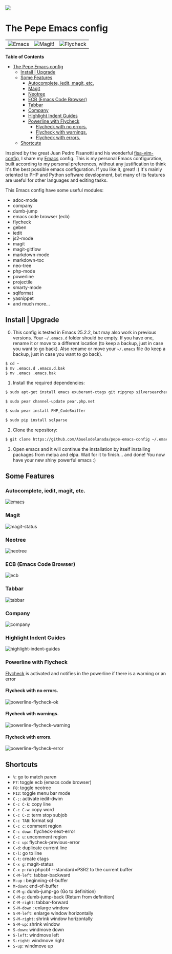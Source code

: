 [![](http://img.shields.io/badge/license-MIT-green.svg)](https://github.com/Abuelodelanada/pepe-emacs-config/blob/master/LICENSE)

# The Pepe Emacs config

 <table style="width:100%; border:0px; align:center">
  <tr>
    <td><img src="https://github.com/Abuelodelanada/pepe-emacs-config/raw/master/images/emacs.png" alt="Emacs"></td>
    <td><img src="https://github.com/Abuelodelanada/pepe-emacs-config/raw/master/images/magit.png" alt="Magit!"></td>
    <td><img src="https://github.com/Abuelodelanada/pepe-emacs-config/raw/master/images/flycheck.png" alt="Flycheck"></td>
  </tr>
</table>

<!-- markdown-toc start - Don't edit this section. Run M-x markdown-toc-refresh-toc -->
**Table of Contents**

- [The Pepe Emacs config](#the-pepe-emacs-config)
    - [Install | Upgrade](#install--upgrade)
    - [Some Features](#some-features)
        - [Autocomplete, iedit, magit, etc.](#autocomplete-iedit-magit-etc)
        - [Magit](#magit)
        - [Neotree](#neotree)
        - [ECB (Emacs Code Browser)](#ecb-emacs-code-browser)
        - [Tabbar](#tabbar)
        - [Company](#company)
        - [Highlight Indent Guides](#highlight-indent-guides)
        - [Powerline with Flycheck](#powerline-with-flycheck)
            - [Flycheck with no errors.](#flycheck-with-no-errors)
            - [Flycheck with warnings.](#flycheck-with-warnings)
            - [Flycheck with errors.](#flycheck-with-errors)
    - [Shortcuts](#shortcuts)

<!-- markdown-toc end -->


Inspired by the great Juan Pedro Fisanotti and his wonderful [fisa-vim-config](https://github.com/fisadev/fisa-vim-config), I share my [Emacs](https://www.gnu.org/software/emacs/) config.
This is my personal Emacs configuration, built according to my personal preferences, without any justification to think it's the best possible emacs configuration. If you like it, great! :) It's mainly oriented to PHP and Python software development, but many of its features are useful for other languages and editing tasks.

This Emacs config have some useful modules:

* adoc-mode
* company
* dumb-jump
* emacs code browser (ecb)
* flycheck
* geben
* iedit
* js2-mode
* magit
* magit-gitflow
* markdown-mode
* markdown-toc
* neo-tree
* php-mode
* powerline
* projectile
* smarty-mode
* sqlformat
* yasnippet
* and much more...


## Install | Upgrade

0. This config is tested in Emacs 25.2.2, but may also work in previous versions.
    Your `~/.emacs.d` folder should be empty. If you have one, rename it or move to a different location (to keep a backup, just in case you want to go back).
    Also rename or move your `~/.emacs` file (to keep a backup, just in case you want to go back).

```bash
$ cd ~
$ mv .emacs.d .emacs.d.bak
$ mv .emacs .emacs.bak
```

1. Install the required dependencies:
```bash
$ sudo apt-get install emacs exuberant-ctags git ripgrep silversearcher-ag pylint pep8 php-pear python-pip virtualenv

$ sudo pear channel-update pear.php.net

$ sudo pear install PHP_CodeSniffer

$ sudo pip install sqlparse
```

2. Clone the repository:

```bash
$ git clone https://github.com/Abuelodelanada/pepe-emacs-config ~/.emacs.d
```

3. Open emacs and it will continue the installation by itself installing packages from melpa and elpa. Wait for it to finish... and done! You now have your new shiny powerful emacs :)


## Some Features

### Autocomplete, iedit, magit, etc.

![emacs](https://github.com/Abuelodelanada/pepe-emacs-config/raw/master/images/emacs.gif "emacs")

### Magit
![magit-status](https://github.com/Abuelodelanada/pepe-emacs-config/raw/master/images/magit-status.png "magit-status")

### Neotree
![neotree](https://github.com/Abuelodelanada/pepe-emacs-config/raw/master/images/neotree.png "neotree")


### ECB (Emacs Code Browser)
![ecb](https://github.com/Abuelodelanada/pepe-emacs-config/raw/master/images/ecb.png "ecb")

### Tabbar
![tabbar](https://github.com/Abuelodelanada/pepe-emacs-config/raw/master/images/tabbar.png "tabbar")


### Company
![company](https://github.com/Abuelodelanada/pepe-emacs-config/raw/master/images/company.png "company")


### Highlight Indent Guides
![highlight-indent-guides](https://github.com/Abuelodelanada/pepe-emacs-config/raw/master/images/highlight-indent-guides.png "highlight-indent-guides")



### Powerline with Flycheck

[Flycheck](http://www.flycheck.org/) is activated and notifies in the powerline if there is a warning or an error

#### Flycheck with no errors.
![powerline-flycheck-ok](https://github.com/Abuelodelanada/pepe-emacs-config/raw/master/images/powerline-flycheck-ok.png "powerline-flycheck-ok")

#### Flycheck with warnings.
![powerline-flycheck-warning](https://github.com/Abuelodelanada/pepe-emacs-config/raw/master/images/powerline-flycheck-warning.png "powerline-flycheck-warning")

#### Flycheck with errors.
![powerline-flycheck-error](https://github.com/Abuelodelanada/pepe-emacs-config/raw/master/images/powerline-flycheck-error.png "powerline-flycheck-error")




## Shortcuts

* `%`:  go to match paren
* `F7`: toggle ecb (emacs code browser)
* `F8`: toggle neotree
* `F12`: toggle menu bar mode
* `C-;`: activate iedit-dwim
* `C-c C-k`: copy line
* `C-c C-w`: copy word
* `C-c C-z`:  term stop subjob
* `C-c TAB`: format sql
* `C-c c`:  comment region
* `C-c down`: flycheck-next-error
* `C-c u`: uncomment region
* `C-c up`: flycheck-previous-error
* `C-d`:  duplicate current line
* `C-l`: go to line
* `C-t`: create ctags
* `C-x g`: magit-status
* `C-x p`: run phpcbf --standard=PSR2 to the current buffer
* `C-M-left`: tabbar-backward
* `M-up` : beginning-of-buffer
* `M-down`: end-of-buffer
* `C-M-g`: dumb-jump-go (Go to definition)
* `C-M-p`: dumb-jump-back (Return from definition)
* `C-M-right`: tabbar-forward
* `S-M-down` : enlarge window
* `S-M-left`: enlarge window horizontally
* `S-M-right`: shrink window horizontally
* `S-M-up`: shrink window
* `S-down`: windmove down
* `S-left`: windmove left
* `S-right`: windmove right
* `S-up`: windmove up
